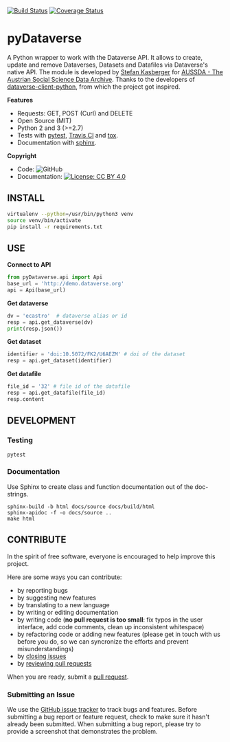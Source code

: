 [![Build Status](https://travis-ci.com/AUSSDA/pyDataverse.svg?branch=master)](https://travis-ci.com/AUSSDA/pyDataverse) [![Coverage Status](https://coveralls.io/repos/github/AUSSDA/pyDataverse/badge.svg?branch=master)](https://coveralls.io/github/AUSSDA/pyDataverse?branch=master)

# pyDataverse

A Python wrapper to work with the Dataverse API. It allows to create, update and remove Dataverses, Datasets and Datafiles via Dataverse's native API. The module is developed by [Stefan Kasberger](http://stefankasberger.at) for [AUSSDA - The Austrian Social Science Data Archive](http://aussda.at/). Thanks to the developers of [dataverse-client-python](https://github.com/IQSS/dataverse-client-python), from which the project got inspired.


**Features**

* Requests: GET, POST (Curl) and DELETE
* Open Source (MIT)
* Python 2 and 3 (>=2.7)
* Tests with [pytest](https://docs.pytest.org/en/latest/), [Travis CI](https://travis-ci.com/AUSSDA/pyDataverse) and [tox](http://tox.readthedocs.io/).
* Documentation with [sphinx](http://www.sphinx-doc.org/).


**Copyright**

* Code:  ![GitHub](https://img.shields.io/github/license/aussda/pydataverse.svg)
* Documentation:  [![License: CC BY 4.0](https://licensebuttons.net/l/by/4.0/80x15.png)](https://creativecommons.org/licenses/by/4.0/)

## INSTALL

```bash
virtualenv --python=/usr/bin/python3 venv
source venv/bin/activate
pip install -r requirements.txt
```

## USE

**Connect to API**

```python
from pyDataverse.api import Api
base_url = 'http://demo.dataverse.org'
api = Api(base_url)
```
**Get dataverse**

```python
dv = 'ecastro'  # dataverse alias or id
resp = api.get_dataverse(dv)
print(resp.json())
```

**Get dataset**

```python
identifier = 'doi:10.5072/FK2/U6AEZM' # doi of the dataset
resp = api.get_dataset(identifier)
```

**Get datafile**

```python
file_id = '32' # file id of the datafile
resp = api.get_datafile(file_id)
resp.content
```

## DEVELOPMENT

### Testing

```
pytest
```

### Documentation

Use Sphinx to create class and function documentation out of the doc-strings.

```
sphinx-build -b html docs/source docs/build/html
sphinx-apidoc -f -o docs/source ..
make html
```

## CONTRIBUTE

In the spirit of free software, everyone is encouraged to help improve this project.

Here are some ways you can contribute:

- by reporting bugs
- by suggesting new features
- by translating to a new language
- by writing or editing documentation
- by writing code (**no pull request is too small**: fix typos in the user interface, add code comments, clean up inconsistent whitespace)
- by refactoring code or adding new features (please get in touch with us before you do, so we can syncronize the efforts and prevent misunderstandings)
- by [closing issues](https://github.com/AUSSDA/pyDataverse/issues)
- by [reviewing pull requests](https://github.com/AUSSDA/pyDataverse/pulls)

When you are ready, submit a [pull request](https://github.com/AUSSDA/pyDataverse).

### Submitting an Issue

We use the [GitHub issue tracker](https://github.com/OKFNat/lobbyscraper/issues) to track bugs and features. Before submitting a bug report or feature request, check to make sure it hasn't already been submitted. When submitting a bug report, please try to provide a screenshot that demonstrates the problem.
